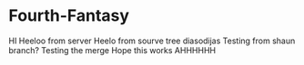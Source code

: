 # Fourth-Fantasy
HI
Heeloo from server
Heelo from sourve tree
diasodijas
Testing from shaun branch?
Testing the merge 
Hope this works
AHHHHHH